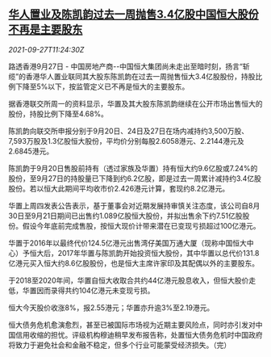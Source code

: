 <!--1632742263000-->
[华人置业及陈凯韵过去一周抛售3.4亿股中国恒大股份 不再是主要股东](https://cn.reuters.com/article/chinese-est-evergrande-0927-mon-idCNKBS2GN118)
------

<div><i>2021-09-27T11:24:30Z</i></div><p>路透香港9月27日 - 中国房地产商--中国恒大集团尚未走出至暗时刻，扬言“斩缆”的香港华人置业联同其大股东陈凯韵在过去一周抛售恒大3.4亿股股份，持股比例下降至5%以下，按监管定义已不再是恒大的主要股东。</p><p>据香港联交所周一的资料显示，华置及其大股东陈凯韵继续在公开市场出售恒大的股份，持股比例下降至4.68%。</p><p>陈凯韵向联交所申报分别于9月20日、24日及27日在场内减持约3,500万股、7,593万股及1.3亿股恒大股份，平均价分别每股2.6058港元、2.2144港元及2.6845港元。</p><p>陈凯韵于9月20日售股前持有（透过家族及华置）持有恒大约9.6亿股或7.24%的股份，至9月27日的持股量已下降到约6.2亿股，即是过去一周累计减持约3.4亿股股份。若以恒大此期间平均收市价2.426港元计算，套现约8.2亿港元。</p><p>华置上周四发表公告表示，基于董事会对近期发展持审慎关注态度，该公司自8月30日至9月21日期间已出售约1.089亿股恒大股份，并拟出售余下约7.51亿股股份。假设今年底前完成售股，按恒大现价计带来潜在已变现亏损超过100亿港元。</p><p>华置于2016年以最终代价124.5亿港元出售湾仔美国万通大厦（现称中国恒大中心）予恒大后，2017年华置与陈凯韵开始投资恒大股份，其中华置以总代价131.8亿港元买入恒大约8.6亿股股份，也是恒大主席许家印及其配偶以外的主要股东。</p><p>于2018至2020年间，华置自恒大收取合共约44亿港元股息收入，但恒大股价走低，华置因而录得共约104亿港元未变现亏损。</p><p>恒大今天股价收涨8%，报2.55港元；华置亦升逾3%至2.19港元。</p><p>恒大债务危机愈演愈烈，甚至已被国际市场视为近期主要风险点，同时亦引发对中国信用收缩的担忧。评级机构穆迪稍早发布报告称，处置恒大债务危机时中国政府将致力于避免社会和金融不稳定，但多个行业可能蒙受经济损失。（完）</p>
